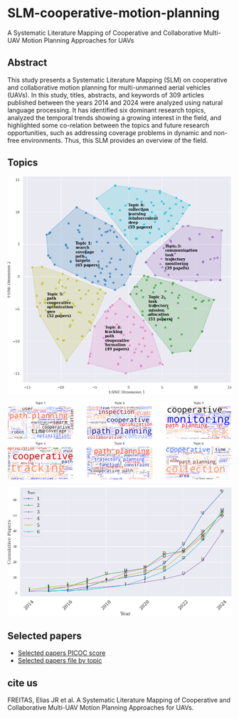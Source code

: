 # SLM-cooperative-motion-planning
A Systematic Literature Mapping of Cooperative and Collaborative Multi-UAV Motion Planning Approaches for UAVs


## Abstract
This study presents a Systematic Literature Mapping (SLM) on cooperative and collaborative motion planning for multi-unmanned aerial vehicles (UAVs). In this study, titles, abstracts, and keywords of 309 articles published between the years 2014 and 2024 were analyzed using natural language processing. It has identified six dominant research topics, analyzed the temporal trends showing a growing interest in the field, and highlighted some co-relation between the topics and future research opportunities, such as addressing coverage problems in dynamic and non-free environments. Thus, this SLM provides an overview of the field.

## Topics

![Topics](./results/clusters_visualization.png)

![Topics](./results/topic_clouds.png)

![Topics](./results/trend_by_year.png)



## Selected papers
- [Selected papers PICOC score](papers_picoc_score.xlsx)
- [Selected papers file by topic](papers_by_topic.xlsx)


## cite us

FREITAS, Elias JR et al. A Systematic Literature Mapping of Cooperative and Collaborative Multi-UAV Motion Planning Approaches for UAVs.
